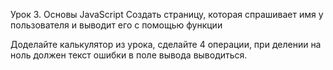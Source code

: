 Урок 3. Основы JavaScript
Создать страницу, которая спрашивает имя у пользователя и выводит его с помощью функции 

Доделайте калькулятор из урока, сделайте 4 операции, при делении на ноль должен текст ошибки в поле вывода выводиться.
